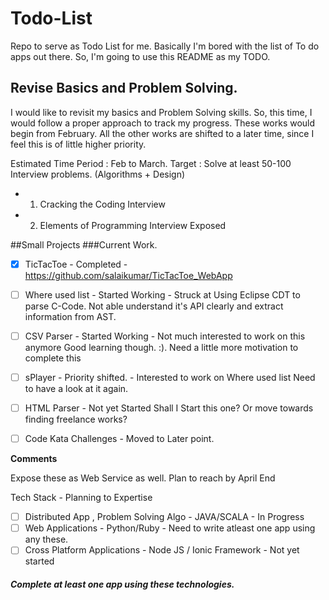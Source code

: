 # Todo-List
Repo to serve as Todo List for me.
Basically I'm bored with the list of To do apps out there. So, I'm going to use this README as my TODO.

## Revise Basics and Problem Solving.
I would like to revisit my basics and Problem Solving skills. So, this time, I would follow a proper approach to track my progress. These works would begin from February. All the other works are shifted to a later time, since I feel this is of little higher priority.

Estimated Time Period : Feb to March.
Target : Solve at least 50-100 Interview problems. (Algorithms + Design)
- 1. Cracking the Coding Interview 
- 2. Elements of Programming Interview Exposed 



##Small Projects
###Current Work.
 - [X] TicTacToe            - Completed - <https://github.com/salaikumar/TicTacToe_WebApp>
 - [ ] Where used list      - Started Working - Struck at Using Eclipse CDT to parse C-Code. 
                              Not able understand it's  API clearly and extract information from AST.
 - [ ] CSV Parser           - Started Working - Not much interested to work on this anymore
                              Good learning though. :). Need a little more motivation to complete this
 - [ ] sPlayer              - Priority shifted. - Interested to work on Where used list
                              Need to have a look at it again. 
 - [ ] HTML Parser          - Not yet Started
                              Shall I Start this one? Or move towards finding freelance works?
 - [ ] Code Kata Challenges - Moved to Later point.
 

<b>Comments</b>

Expose these as Web Service as well. 
Plan to reach by April End

Tech Stack - Planning to Expertise
- [ ] Distributed App , Problem Solving Algo - JAVA/SCALA                 - In Progress
- [ ] Web Applications                       - Python/Ruby                - Need to write atleast one app using any these.
- [ ] Cross Platform Applications            - Node JS / Ionic Framework  - Not yet started

##### Complete at least one app using these technologies.
